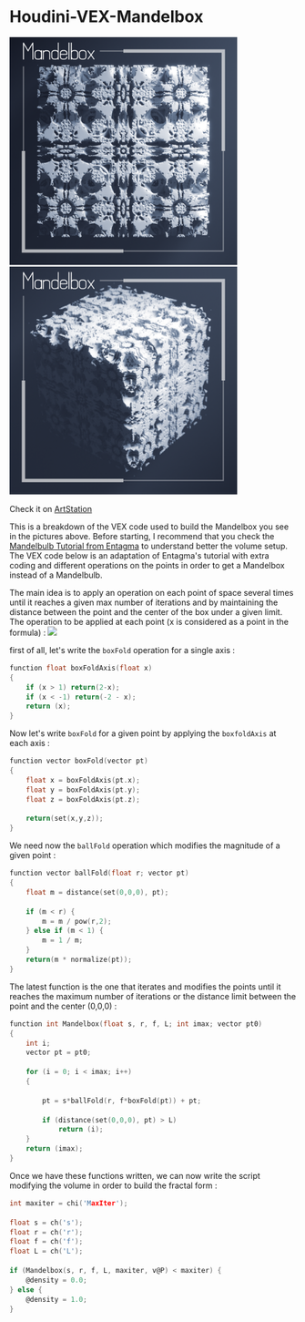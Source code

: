 # Houdini-VEX-Mandelbox

<img src="https://github.com/ObeidaZakzak/Houdini-VEX-Mandelbox/blob/main/mandelbox_renders/1.png" width="400" height="400"> <img src="https://github.com/ObeidaZakzak/Houdini-VEX-Mandelbox/blob/main/mandelbox_renders/4.png" width="400" height="400">

Check it on [ArtStation](https://www.artstation.com/artwork/Krk3ao)

This is a breakdown of the VEX code used to build the Mandelbox you see in the pictures above. Before starting, I recommend that you check the [Mandelbulb Tutorial from Entagma](https://www.sidefx.com/tutorials/vex-in-houdini-mandelbrot-and-mandelbulb/) to understand better the volume setup. The VEX code below is an adaptation of Entagma's tutorial with extra coding and different operations on the points in order to get a Mandelbox instead of a Mandelbulb.

The main idea is to apply an operation on each point of space several times until it reaches a given max number of iterations and by maintaining the distance between the point and the center of the box under a given limit.
The operation to be applied at each point (x is considered as a point in the formula) : 
<img src="https://wikimedia.org/api/rest_v1/media/math/render/svg/1d9ea0d7b00d8c135f1fdd67727d2834e0dbe58b">


first of all, let's write the `boxFold` operation for a single axis :
```C
function float boxFoldAxis(float x)
{
    if (x > 1) return(2-x);
    if (x < -1) return(-2 - x);
    return (x);
}
```

Now let's write `boxFold` for a given point by applying the `boxfoldAxis` at each axis :

```C
function vector boxFold(vector pt)
{
    float x = boxFoldAxis(pt.x);
    float y = boxFoldAxis(pt.y);
    float z = boxFoldAxis(pt.z);
    
    return(set(x,y,z));
}
```

We need now the `ballFold` operation which modifies the magnitude of a given point :

```C
function vector ballFold(float r; vector pt)
{
    float m = distance(set(0,0,0), pt);
    
    if (m < r) {
        m = m / pow(r,2);
    } else if (m < 1) {
        m = 1 / m;
    }
    return(m * normalize(pt));
}
```

The latest function is the one that iterates and modifies the points until it reaches the maximum number of iterations or the distance limit between the point and the center (0,0,0) :

```C
function int Mandelbox(float s, r, f, L; int imax; vector pt0)
{
    int i;
    vector pt = pt0;
    
    for (i = 0; i < imax; i++)
    {
    
        pt = s*ballFold(r, f*boxFold(pt)) + pt;
        
        if (distance(set(0,0,0), pt) > L)
            return (i);
    }
    return (imax);
}
```

Once we have these functions written, we can now write the script modifying the volume in order to build the fractal form :

```C
int maxiter = chi('MaxIter');

float s = ch('s');
float r = ch('r');
float f = ch('f');
float L = ch('L');

if (Mandelbox(s, r, f, L, maxiter, v@P) < maxiter) {
    @density = 0.0;
} else {
    @density = 1.0;
}
```

